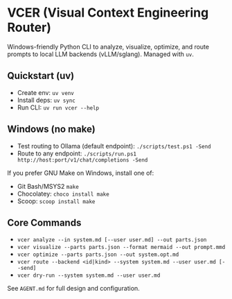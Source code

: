 # VCER (Visual Context Engineering Router)

Windows-friendly Python CLI to analyze, visualize, optimize, and route prompts to local LLM backends (vLLM/sglang). Managed with `uv`.

## Quickstart (uv)
- Create env: `uv venv`
- Install deps: `uv sync`
- Run CLI: `uv run vcer --help`

## Windows (no make)
- Test routing to Ollama (default endpoint): `./scripts/test.ps1 -Send`
- Route to any endpoint: `./scripts/run.ps1 http://host:port/v1/chat/completions -Send`

If you prefer GNU Make on Windows, install one of:
- Git Bash/MSYS2 `make`
- Chocolatey: `choco install make`
- Scoop: `scoop install make`

## Core Commands
- `vcer analyze --in system.md [--user user.md] --out parts.json`
- `vcer visualize --parts parts.json --format mermaid --out prompt.mmd`
- `vcer optimize --parts parts.json --out system.opt.md`
- `vcer route --backend <id|kind> --system system.md --user user.md [--send]`
- `vcer dry-run --system system.md --user user.md`

See `AGENT.md` for full design and configuration.
